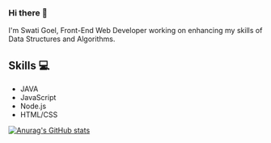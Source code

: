 ### Hi there 👋

I'm Swati Goel, Front-End Web Developer working on enhancing my skills of Data Structures and Algorithms.


## Skills 💻
* JAVA
* JavaScript
* Node.js
* HTML/CSS



[![Anurag's GitHub stats](https://github-readme-stats.vercel.app/api?username=Swati002)](https://github.com/anuraghazra/github-readme-stats)

<!--
**Swati002/Swati002** is a ✨ _special_ ✨ repository because its `README.md` (this file) appears on your GitHub profile.

Here are some ideas to get you started:

- 🔭 I’m currently working on ...
- 🌱 I’m currently learning ...
- 👯 I’m looking to collaborate on ...
- 🤔 I’m looking for help with ...
- 💬 Ask me about ...
- 📫 How to reach me: ...
- 😄 Pronouns: ...
- ⚡ Fun fact: ...
-->

